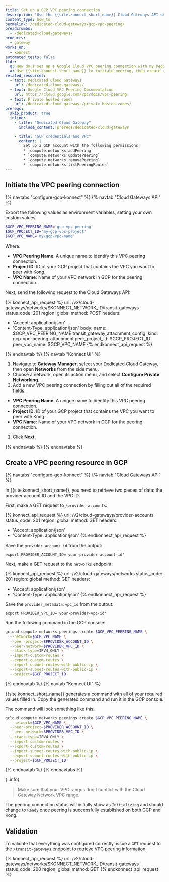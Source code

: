 ```yaml
---
title: Set up a GCP VPC peering connection
description: 'Use the {{site.konnect_short_name}} Cloud Gateways API or the Konnect UI to create a VPC peering connection with your GCP VPC.'
content_type: how_to
permalink: /dedicated-cloud-gateways/gcp-vpc-peering/
breadcrumbs:
  - /dedicated-cloud-gateways/
products:
  - gateway
works_on:
  - konnect
automated_tests: false
tldr:
  q: How do I set up a Google Cloud VPC peering connection with my Dedicated Cloud Gateway?
  a: Use {{site.konnect_short_name}} to initiate peering, then create a GCP VPC peering resource to accept connections from {{site.konnect_short_name}}.
related_resources:
  - text: Dedicated Cloud Gateways
    url: /dedicated-cloud-gateways/
  - text: Google Cloud VPC Peering Documentation
    url: https://cloud.google.com/vpc/docs/vpc-peering
  - text: Private hosted zones
    url: /dedicated-cloud-gateways/private-hosted-zones/
prereqs:
  skip_product: true
  inline:
    - title: "Dedicated Cloud Gateway"
      include_content: prereqs/dedicated-cloud-gateways

    - title: "GCP credentials and VPC"
      content: |
        Set up a GCP account with the following permissions:
        * `compute.networks.addPeering`
        * `compute.networks.updatePeering`
        * `compute.networks.removePeering`
        * `compute.networks.listPeeringRoutes`
---
```


## Initiate the VPC peering connection

{% navtabs "configure-gcp-konnect" %}
{% navtab "Cloud Gateways API" %}

Export the following values as environment variables, setting your own custom values:
```sh
$GCP_VPC_PEERING_NAME='gcp vpc peering'
$GCP_PROJECT_ID='my-gcp-vpc-project'
$GCP_VPC_NAME='my-gcp-vpc-name'
```
Where:
* **VPC Peering Name**: A unique name to identify this VPC peering connection.
* **Project ID**: ID of your GCP project that contains the VPC you want to peer with Kong.
* **VPC Name**: Name of your VPC network in GCP for the peering connection.

Next, send the following request to the Cloud Gateways API:

<!--vale off-->
{% konnect_api_request %}
url: /v2/cloud-gateways/networks/$KONNECT_NETWORK_ID/transit-gateways
status_code: 201
region: global
method: POST
headers:
  - 'Accept: application/json'
  - 'Content-Type: application/json'
body:
  name: $GCP_VPC_PEERING_NAME
  transit_gateway_attachment_config:
    kind: gcp-vpc-peering-attachment
    peer_project_id: $GCP_PROJECT_ID
    peer_vpc_name: $GCP_VPC_NAME
{% endkonnect_api_request %}
<!--vale on-->

{% endnavtab %}
{% navtab "Konnect UI" %}

1. Navigate to **Gateway Manager**, select your Dedicated Cloud Gateway, then open **Networks** from the side menu.
1. Choose a network, open its action menu, and select **Configure Private Networking**.
1. Add a new VPC peering connection by filling out all of the required fields:
  * **VPC Peering Name**: A unique name to identify this VPC peering connection.
  * **Project ID**: ID of your GCP project that contains the VPC you want to peer with Kong.
  * **VPC Name**: Name of your VPC network in GCP for the peering connection.
1. Click **Next**.

{% endnavtab %}
{% endnavtabs %}

## Create a VPC peering resource in GCP

{% navtabs "configure-gcp-konnect" %}
{% navtab "Cloud Gateways API" %}

In {{site.konnect_short_name}}, you need to retrieve two pieces of data: the provider account ID and the VPC ID.

First, make a GET request to `/provider-accounts`:

<!--vale off-->
{% konnect_api_request %}
url: /v2/cloud-gateways/provider-accounts
status_code: 201
region: global
method: GET
headers:
  - 'Accept: application/json'
  - 'Content-Type: application/json'
{% endkonnect_api_request %}
<!--vale on-->

Save the `provider_account_id` from the output:

```
export PROVIDER_ACCOUNT_ID='your-provider-account-id'
```

Next, make a GET request to the `networks` endpoint:

<!--vale off-->
{% konnect_api_request %}
url: /v2/cloud-gateways/networks
status_code: 201
region: global
method: GET
headers:
  - 'Accept: application/json'
  - 'Content-Type: application/json'
{% endkonnect_api_request %}
<!--vale on-->

Save the `provider_metadata.vpc_id` from the output:

```
export PROVIDER_VPC_ID='your-provider-vpc-id'
```

Run the following command in the GCP console:

```sh
gcloud compute networks peerings create $GCP_VPC_PEERING_NAME \
  --network=$GCP_VPC_NAME \
  --peer-project=$PROVIDER_ACCOUNT_ID \
  --peer-network=$PROVIDER_VPC_ID \
  --stack-type=IPV4_ONLY \
  --import-custom-routes \
  --export-custom-routes \
  --import-subnet-routes-with-public-ip \
  --export-subnet-routes-with-public-ip \
  --project=$GCP_PROJECT_ID
```
{% endnavtab %}
{% navtab "Konnect UI" %}

{{site.konnect_short_name}} generates a command with all of your required values filled in.
Copy the generated command and run it in the GCP console. 

The command will look something like this:

```sh
gcloud compute networks peerings create $GCP_VPC_PEERING_NAME \
  --network=$GCP_VPC_NAME \
  --peer-project=$PROVIDER_ACCOUNT_ID \
  --peer-network=$PROVIDER_VPC_ID \
  --stack-type=IPV4_ONLY \
  --import-custom-routes \
  --export-custom-routes \
  --import-subnet-routes-with-public-ip \
  --export-subnet-routes-with-public-ip \
  --project=$GCP_PROJECT_ID
```

{% endnavtab %}
{% endnavtabs %}

{:.info}
> Make sure that your VPC ranges don't conflict with the Cloud Gateway Network VPC range.

The peering connection status will initially show as `Initializing` and should change to `Ready` once peering is successfully established on both GCP and Kong. 

## Validation

To validate that everything was configured correctly, issue a `GET` request to the [`/transit-gateways`](/api/konnect/control-planes/#/operations/list-transit-gateways) endpoint to retrieve VPC peering information:

<!--vale off-->
{% konnect_api_request %}
url: /v2/cloud-gateways/networks/$KONNECT_NETWORK_ID/transit-gateways
status_code: 200
region: global
method: GET
{% endkonnect_api_request %}
<!--vale on-->
